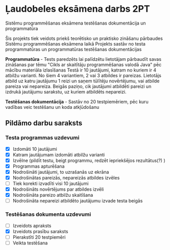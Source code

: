 # Ļaudobeles eksāmena darbs 2PT
Sistēmu programmēšanas eksāmena testēšanas dokumentācija un programmatūra

Šis projekts tiek veidots priekš teorētisko un praktisko zināšanu pārbaudes Sistēmu programmēšanas eksāmena laikā
Projekts sastāv no testa programmatūras un programmatūras testēšanas dokumentācijas

**Programmatūra** - Tests paredzēts lai palīdzētu lietotājam pārbaudīt savas zināšanas par tēmu "Cikls ar skaitītāju programmēšanas
valodā Java" pēc mācību materiāla izlasīšanas 
Testā ir 10 jautājumi, katram no kuriem ir 4 atbilžu varianti. No šiem 4 variantiem, 2 vai 3 atbildes ir pareizas. 
Lietotājs atbild uz katru jautājumu 1 reizi un saņem tūlītēju novērtējumu, vai atbilde pareiza vai
nepareiza. Beigās paziņo, cik jautājumi atbildēti pareizi un izdrukā jautājumu sarakstu, uz kuriem
atbildēts nepareizi.

**Testēšanas dokumentācija** - Sastāv no 20 testpiemēriem, pēc kuru vadības veic testēšanu un koda atkļūdošanu

## Pildāmo darbu saraksts
### Testa programmas uzdevumi
- [x] Izdomāti 10 jautājumi
- [x] Katram jautājumam izdomāti atbilžu varianti
- [x] Izvēlne (pildīt testu, beigt programmu, redzēt iepriekšējos rezultātus(?) )
- [x] Programmas apturēšana
- [x] Nodrošināti jautājumi, to uzrašanās uz ekrāna
- [x] Nodrošinātas pareizās, nepareizās atbildes izvēles
- [ ] Tiek korekti izvadīti visi 10 jautājumi 
- [x] Nodrošināts novērtējums par atbildes izvēli
- [x] Nodrošināta pareizo atbilžu skaitīšana
- [ ] Nodrošināta nepareizi atbildēto jautājumu izvade testa beigās
### Testēšanas dokumenta uzdevumi
- [ ] Izveidots apraksts
- [x] Izveidots prasību saraksts
- [ ] Pierakstīti 20 testpiemēri
- [ ] Veikta testēšana
